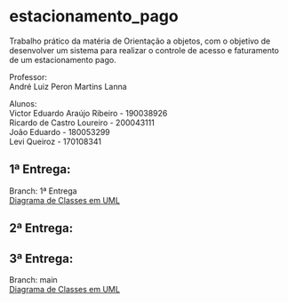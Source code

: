 # estacionamento_pago
Trabalho prático da matéria de Orientação a objetos, com o objetivo de desenvolver um sistema para realizar o controle de acesso e faturamento de um estacionamento pago.  
  
Professor:  
André Luiz Peron Martins Lanna  
  
Alunos:  
Victor Eduardo Araújo Ribeiro - 190038926  
Ricardo de Castro Loureiro - 200043111  
João Eduardo - 180053299  
Levi Queiroz - 170108341  
  
## 1ª Entrega:  
Branch: 1ª Entrega  
[Diagrama de Classes em UML](https://drive.google.com/file/d/1tojmaQLHBeqHPTwzbn8UvEA_vBSlfJyB/view?usp=sharing)  
  
## 2ª Entrega:  
  
  
## 3ª Entrega:  
  Branch: main  
  [Diagrama de Classes em UML](https://app.diagrams.net/#G1klPhdSoKdMvJw5OyiIiUt6zE0cZSjl84)  
  
